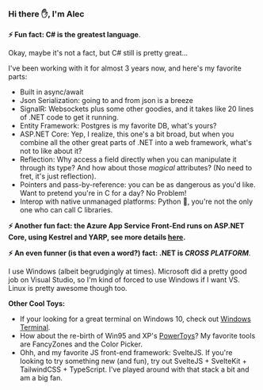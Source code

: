 ### Hi there ✋, I'm Alec
 
__⚡ Fun fact: C# is the greatest language__.

Okay, maybe it's not a fact, but C# still is pretty great...

I've been working with it for almost 3 years now, and here's my favorite parts:
- Built in async/await
- Json Serialization: going to and from json is a breeze
- SignalR: Websockets plus some other goodies, and it takes like 20 lines of .NET code to get it running.
- Entity Framework: Postgres is my favorite DB, what's yours?
- ASP.NET Core: Yep, I realize, this one's a bit broad, but when you combine all the other great parts of .NET into a web framework, what's not to like about it?
- Reflection: Why access a field directly when you can manipulate it through its type? And how about those *magical* attributes? (No need to fret, it's just reflection).
- Pointers and pass-by-reference: you can be as dangerous as you'd like. Want to pretend you're in C for a day? No Problem!
- Interop with native unmanaged platforms: Python 🐍, you're not the only one who can call C libraries.

__⚡ Another fun fact: the Azure App Service Front-End runs on ASP.NET Core, using Kestrel and YARP, see more details [here](https://azure.github.io/AppService/2022/08/16/A-Heavy-Lift.html).__

__⚡ An even funner (is that even a word?) fact: .NET is *CROSS PLATFORM*__.

I use Windows (albeit begrudgingly at times). Microsoft did a pretty good job on Visual Studio, so I'm kind of forced to use Windows if I want VS. Linux is pretty awesome though too.

__Other Cool Toys:__

- If your looking for a great terminal on Windows 10, check out [Windows Terminal](https://github.com/microsoft/terminal).
- How about the re-birth of Win95 and XP's [PowerToys](https://github.com/microsoft/PowerToys)? My favorite tools are FancyZones and the Color Picker.
- Ohh, and my favorite JS front-end framework: SvelteJS. If you're looking to try something new (and fun), try out SvelteJS + SvelteKit + TailwindCSS + TypeScript. I've played around with that stack a bit and am a big fan. 


